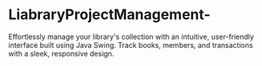 # LiabraryProjectManagement-
Effortlessly manage your library's collection with an intuitive, user-friendly interface built using Java Swing. Track books, members, and transactions with a sleek, responsive design.
